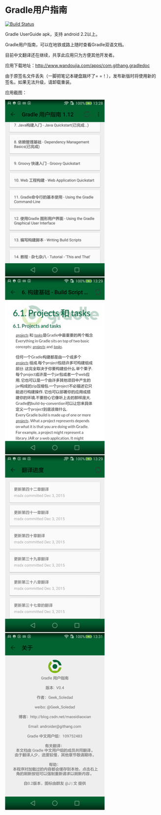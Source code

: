 # Gradle用户指南

[![Build Status](https://travis-ci.org/msdx/gradle-doc-apk.svg?branch=master)](https://travis-ci.org/msdx/gradle-doc-apk)

Gradle UserGuide apk，支持 android 2.2以上。

Gradle用户指南，可以在地铁或路上随时查看Gradle双语文档。

目前中文翻译还在继续，共享此应用只为方便其他开发者。

应用下载地址：http://www.wandoujia.com/apps/com.githang.gradledoc

由于原签名文件丢失（一脚把笔记本硬盘踹坏了= =！），发布新版时将使用新的签名，如果无法升级，请卸载重装。

应用截图：

![目录](captures/1.png)
![内容](captures/2.png)
![进度](captures/3.png)
![关于](captures/4.png)
